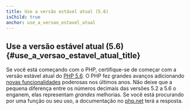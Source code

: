 ```yaml
---
title: Use a versão estável atual (5.6)
isChild: true
anchor: use_a_versao_estavel_atual
---
```


## Use a versão estável atual (5.6) {#use_a_versao_estavel_atual_title}

Se você está começando com o PHP, certifique-se de começar com a versão estável atual do [PHP 5.6][php-release]. O PHP
fez grandes avanços adicionando [novas funcionalidades](#language_highlights) poderosas nos últimos anos. Não deixe que
a pequena diferença entre os números decimais das versões 5.2 a 5.6 o enganem, elas representam _grandes_ melhorias. Se você está
procurando por uma função ou seu uso, a documentação no [php.net][php-docs] terá a resposta.

[php-release]: http://www.php.net/downloads.php
[php-docs]: http://www.php.net/manual/en/